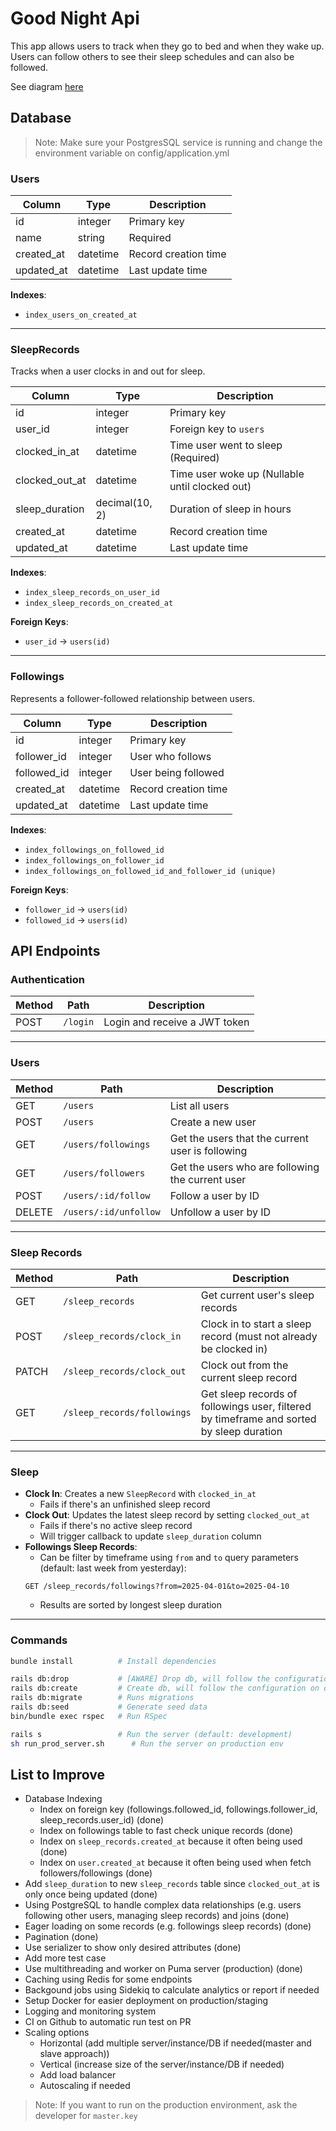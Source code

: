 # Good Night Api

This app allows users to track when they go to bed and when they wake up. Users can follow others to see their sleep schedules and can also be followed.

See diagram [here](https://drive.google.com/file/d/1P-VDda2fN743ubPgNj_sBKheqnjpLOCA/view?usp=sharing)

## Database
>Note:
Make sure your PostgresSQL service is running and change the environment variable on config/application.yml

### **Users**
| Column      | Type     | Description           |
|-------------|----------|-----------------------|
| id          | integer  | Primary key           |
| name        | string   | Required              |
| created_at  | datetime | Record creation time  |
| updated_at  | datetime | Last update time      |

**Indexes**:
- `index_users_on_created_at`

---

### **SleepRecords**
Tracks when a user clocks in and out for sleep.

| Column         | Type     | Description                              |
|----------------|----------|------------------------------------------|
| id             | integer  | Primary key                              |
| user_id        | integer  | Foreign key to `users`                   |
| clocked_in_at  | datetime | Time user went to sleep (Required)       |
| clocked_out_at | datetime | Time user woke up (Nullable until clocked out) |
| sleep_duration | decimal(10, 2) | Duration of sleep in hours |
| created_at     | datetime | Record creation time                     |
| updated_at     | datetime | Last update time                         |

**Indexes**:
- `index_sleep_records_on_user_id`
- `index_sleep_records_on_created_at`

**Foreign Keys**:
- `user_id` -> `users(id)`

---

### **Followings**
Represents a follower-followed relationship between users.

| Column       | Type     | Description                    |
|--------------|----------|--------------------------------|
| id           | integer  | Primary key                    |
| follower_id  | integer  | User who follows               |
| followed_id  | integer  | User being followed            |
| created_at   | datetime | Record creation time           |
| updated_at   | datetime | Last update time               |

**Indexes**:
- `index_followings_on_followed_id` 
- `index_followings_on_follower_id` 
- `index_followings_on_followed_id_and_follower_id (unique)` 

**Foreign Keys**:
- `follower_id` -> `users(id)`
- `followed_id` -> `users(id)`

## API Endpoints

### Authentication

| Method | Path     | Description                    |
|--------|----------|--------------------------------|
| POST   | `/login` | Login and receive a JWT token  |

---

### Users

| Method | Path                    | Description                                     |
|--------|-------------------------|-------------------------------------------------|
| GET    | `/users`                | List all users                                  |
| POST   | `/users`                | Create a new user                               |
| GET    | `/users/followings`     | Get the users that the current user is following |
| GET    | `/users/followers`      | Get the users who are following the current user |
| POST   | `/users/:id/follow`     | Follow a user by ID                             |
| DELETE | `/users/:id/unfollow`   | Unfollow a user by ID                           |

---

### Sleep Records

| Method | Path                          | Description                                                          |
|--------|-------------------------------|----------------------------------------------------------------------|
| GET    | `/sleep_records`              | Get current user's sleep records                                     |
| POST   | `/sleep_records/clock_in`     | Clock in to start a sleep record (must not already be clocked in)    |
| PATCH  | `/sleep_records/clock_out`    | Clock out from the current sleep record                              |
| GET    | `/sleep_records/followings`   | Get sleep records of followings user, filtered by timeframe and sorted by sleep duration   |


---

### Sleep

- **Clock In**: Creates a new `SleepRecord` with `clocked_in_at`
    - Fails if there's an unfinished sleep record
- **Clock Out**: Updates the latest sleep record by setting `clocked_out_at`
    - Fails if there's no active sleep record
    - Will trigger callback to update `sleep_duration` column
- **Followings Sleep Records**:
    - Can be filter by timeframe using `from` and `to` query parameters (default: last week from yesterday):
    ```
    GET /sleep_records/followings?from=2025-04-01&to=2025-04-10
    ```
    - Results are sorted by longest sleep duration

---

### Commands

```bash
bundle install          # Install dependencies

rails db:drop           # [AWARE] Drop db, will follow the configuration on database.yml
rails db:create         # Create db, will follow the configuration on database.yml
rails db:migrate        # Runs migrations
rails db:seed           # Generate seed data
bin/bundle exec rspec   # Run RSpec 

rails s                 # Run the server (default: development)
sh run_prod_server.sh      # Run the server on production env
```

## List to Improve
- Database Indexing
    - Index on foreign key (followings.followed_id, followings.follower_id, sleep_records.user_id) (done)
    - Index on followings table to fast check unique records (done)
    - Index on `sleep_records.created_at` because it often being used (done)
    - Index on `user.created_at` because it often being used when fetch followers/followings (done)
- Add `sleep_duration` to new `sleep_records` table since `clocked_out_at` is only once being updated (done)
- Using PostgreSQL to handle complex data relationships (e.g. users following other users, managing sleep records) and joins (done)
- Eager loading on some records (e.g. followings sleep records) (done)
- Pagination (done)
- Use serializer to show only desired attributes (done)
- Add more test case
- Use multithreading and worker on Puma server (production) (done)
- Caching using Redis for some endpoints
- Backgound jobs using Sidekiq to calculate analytics or report if needed
- Setup Docker for easier deployment on production/staging
- Logging and monitoring system
- CI on Github to automatic run test on PR
- Scaling options
    - Horizontal (add multiple server/instance/DB if needed(master and slave approach))
    - Vertical (increase size of the server/instance/DB if needed)
    - Add load balancer
    - Autoscaling if needed

>Note:
If you want to run on the production environment, ask the developer for `master.key`